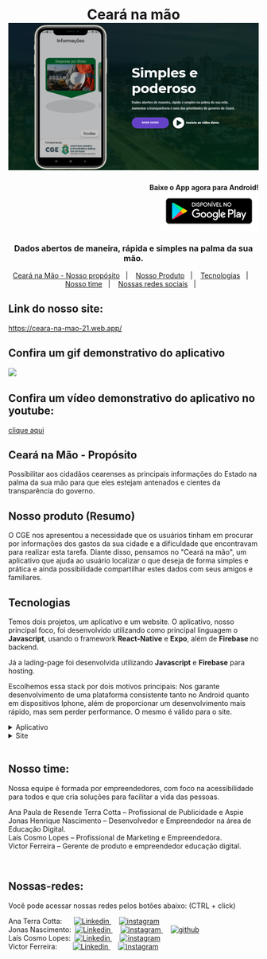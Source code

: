 
<h1 align="center">
    Ceará na mão
    <br>
    <img alt="Ceará Na mão" src="fotos_do_projeto/ceara-na-mao.png"/>
</h1>

<h4 align="right">
        Baixe o App agora para Android!
    <div>
        <a href="https://expo.io/artifacts/945a1b28-74a5-49e7-b0a1-ea1401093f38">
        <img alt="download app" src="fotos_do_projeto/google-play.png" width=200>
        </a>
    <div>
</h4>

<h3 align="center">
    Dados abertos de maneira, rápida e simples na palma da sua mão.
</h3>


<p align="center">
  <a href="#Ceará-na-Mão---Propósito">Ceará na Mão - Nosso propósito</a>&nbsp;&nbsp;&nbsp;|&nbsp;&nbsp;&nbsp;
  <a href="#nosso-produto-resumo">Nosso Produto</a>&nbsp;&nbsp;&nbsp;|&nbsp;&nbsp;&nbsp;
  <a href="#tecnologias">Tecnologias</a>&nbsp;&nbsp;&nbsp;|&nbsp;&nbsp;&nbsp;
  <a href="#Nosso-time">Nosso time</a>&nbsp;&nbsp;&nbsp;|&nbsp;&nbsp;&nbsp;
  <a href="#Nossas-redes">Nossas redes sociais</a>&nbsp;&nbsp;&nbsp;|&nbsp;&nbsp;&nbsp;
</p>



## Link do nosso site:

https://ceara-na-mao-21.web.app/


## Confira um gif demonstrativo do aplicativo
<img src="fotos_do_projeto/app_ceara.gif" height="600">


## Confira um vídeo demonstrativo do aplicativo no youtube:

<a href="https://www.youtube.com/watch?v=257sCZVvk30&ab_channel=W8Jonas">clique aqui</a>



## Ceará na Mão - Propósito
Possibilitar aos cidadãos cearenses as principais informações do Estado na palma da sua mão para que eles estejam antenados e cientes da transparência do governo.
<br/>



## Nosso produto (Resumo)
O CGE nos apresentou a necessidade que os usuários tinham em procurar por informações dos gastos da sua cidade e a dificuldade que encontravam para realizar esta tarefa. Diante disso, pensamos no "Ceará na mão", um aplicativo que ajuda ao usuário localizar o que deseja de forma simples e prática e ainda possibilidade compartilhar estes dados com seus amigos e familiares.
<br/>


## Tecnologias

Temos dois projetos, um aplicativo e um website.
O aplicativo, nosso principal foco, foi desenvolvido utilizando como principal linguagem o **Javascript**, usando o framework **React-Native** e **Expo**, além de **Firebase** no backend.

Já a lading-page foi desenvolvida utilizando **Javascript** e **Firebase** para hosting.

Escolhemos essa stack por dois motivos principais: Nos garante desenvolvimento de uma plataforma consistente tanto no Android quanto em dispositivos Iphone, além de proporcionar um desenvolvimento mais rápido, mas sem perder performance. O mesmo é válido para o site.

<details>
  <summary>Aplicativo</summary>

 - Javascript
 - Lottie animations
 - React Navigation
 - expo linear gradient
 - expo font

</details>

<details>
  <summary>Site</summary>

 - Javascript
 - Firebase Hosting
 - Html, CSS, Bootstrap, jquery e afins


</details>
<br/>


## Nosso time:

Nossa equipe é formada por empreendedores, com foco na acessibilidade para todos e que cria soluções para facilitar a vida das pessoas.

Ana Paula de Resende Terra Cotta – Profissional de Publicidade e Aspie <br/>
Jonas Henrique Nascimento – Desenvolvedor e Empreendedor na área de Educação Digital. <br/>
Laís Cosmo Lopes – Profissional de Marketing e Empreendedora. <br/>
Victor Ferreira – Gerente de produto e empreendedor educação digital. 


<br/>



## Nossas-redes:

Você pode acessar nossas redes pelos botões abaixo: (CTRL + click)

<div>
Ana Terra Cotta: &nbsp;&nbsp;&nbsp;&nbsp;
<a href="https://www.linkedin.com/in/aprmtc/">
<img src="https://img.shields.io/badge/-LinkedIn-blue?style=flat-square&logo=Linkedin&logoColor=white&link=https://www.linkedin.com/in/aprmtc/" alt="Linkedin" />
</a>&nbsp;&nbsp;&nbsp;
<a href="https://www.instagram.com/anaaocontrari0/">
<img src="https://img.shields.io/badge/Instagram-E4405F?style=for-the-badge&logo=instagram&logoColor=white" alt="instagram" />
</a>
</div>

<div>
Jonas Nascimento:&nbsp;
<a href="https://www.linkedin.com/in/jonas-henrique-97ab68180/">
<img src="https://img.shields.io/badge/-LinkedIn-blue?style=flat-square&logo=Linkedin&logoColor=white&link=https://www.linkedin.com/in/jonas-henrique-97ab68180/" alt="Linkedin" />
</a>&nbsp;&nbsp;&nbsp;
<a href="https://www.instagram.com/jonas_henrw8">
<img src="https://img.shields.io/badge/Instagram-E4405F?style=for-the-badge&logo=instagram&logoColor=white" alt="instagram" />
</a>&nbsp;&nbsp;&nbsp;
<a href="https://github.com/W8jonas">
<img src="https://img.shields.io/badge/GitHub-100000?style=for-the-badge&logo=github&logoColor=white" alt="github" />
</a>
</div>

<div>
Laís Cosmo Lopes:&nbsp;
<a href="https://www.linkedin.com/in/laiscosmolopes/">
<img src="https://img.shields.io/badge/-LinkedIn-blue?style=flat-square&logo=Linkedin&logoColor=white&link=https://www.linkedin.com/in/laiscosmolopes/" alt="Linkedin" />
</a>&nbsp;&nbsp;&nbsp;
<a href="https://www.instagram.com/lalitalopes/">
<img src="https://img.shields.io/badge/Instagram-E4405F?style=for-the-badge&logo=instagram&logoColor=white" alt="instagram" />
</a>
</div>

<div>
Victor Ferreira:&nbsp;&nbsp;&nbsp;&nbsp;&nbsp;&nbsp;&nbsp;
<a href="https://www.linkedin.com/in/victor-hugo-5a9415151/">
<img src="https://img.shields.io/badge/-LinkedIn-blue?style=flat-square&logo=Linkedin&logoColor=white&link=https://www.linkedin.com/in/victor-hugo-5a9415151/" alt="Linkedin" />
</a>&nbsp;&nbsp;&nbsp;
<a href="https://www.instagram.com/victorhugoo.of/">
<img src="https://img.shields.io/badge/Instagram-E4405F?style=for-the-badge&logo=instagram&logoColor=white" alt="instagram" />
</a>
</div>

<br/>
